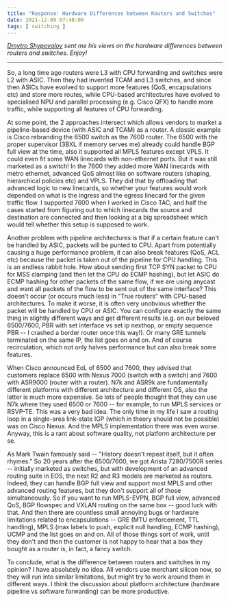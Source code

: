 ```yaml
---
title: "Response: Hardware Differences between Routers and Switches"
date: 2021-12-09 07:48:00
tags: [ switching ]
---
```

_[Dmytro Shypovalov](https://www.linkedin.com/in/dmytro-shypovalov-573aab58/) sent me his views on the hardware differences between routers and switches. Enjoy!_

---

So, a long time ago routers were L3 with CPU forwarding and switches were L2 with ASIC. Then they had invented TCAM and L3 switches, and since then ASICs have evolved to support more features (QoS, encapsulations etc) and store more routes, while CPU-based architectures have evolved to specialised NPU and parallel processing (e.g. Cisco QFX) to handle more traffic, while supporting all features of CPU forwarding.
<!--more-->
At some point, the 2 approaches intersect which allows vendors to market a pipeline-based device (with ASIC and TCAM) as a router. A classic example is Cisco rebranding the 6500 switch as the 7600 router. The 6500 with the proper supervisor (3BXL if memory serves me) already could handle BGP full view at the time, also it supported all MPLS features except VPLS. It could even fit some WAN linecards with non-ethernet ports. But it was still marketed as a switch! In the 7600 they added more WAN linecards with metro ethernet, advanced QoS almost like on software routers (shaping, hierarchical policies etc) and VPLS. They did that by offloading that advanced logic to new linecards, so whether your features would work depended on what is the ingress and the egress linecard for the given traffic flow. I supported 7600 when I worked in Cisco TAC, and half the cases started from figuring out to which linecards the source and destination are connected and then looking at a big spreadsheet which would tell whether this setup is supposed to work.

Another problem with pipeline architectures is that if a certain feature can't be handled by ASIC, packets will be punted to CPU. Apart from potentially causing a huge performance problem, it can also break features (QoS, ACL etc) because the packet is taken out of the pipeline for CPU handling. This is an endless rabbit hole. How about sending first TCP SYN packet to CPU for MSS clamping (and then let the CPU do ECMP hashing), but let ASIC do ECMP hashing for other packets of the same flow, if we are using anycast and want all packets of the flow to be sent out of the same interface? This doesn't occur (or occurs much less) in "True routers" with CPU-based architectures. To make it worse, it is often very unobvious whether the packet will be handled by CPU or ASIC. You can configure exactly the same thing in slightly different ways and get different results (e.g. on our beloved 6500/7600, PBR with set interface vs set ip nexthop, or empty sequence PBR -- I crashed a border router once this way!). Or many GRE tunnels terminated on the same IP, the list goes on and on. And of course recirculation, which not only halves performance but can also break some features.

When Cisco announced EoL of 6500 and 7600, they advised that customers replace 6500 with Nexus 7000 (switch with a switch) and 7600 with ASR9000 (router with a router). N7k and ASR9k are fundamentally different platforms with different architecture and different OS, also the latter is much more expensive. So lots of people thought that they can use N7k where they used 6500 or 7600 -- for example, to run MPLS services or RSVP-TE. This was a very bad idea. The only time in my life I saw a routing loop in a single-area link-state IGP (which in theory should not be possible) was on Cisco Nexus. And the MPLS implementation there was even worse. Anyway, this is a rant about software quality, not platform architecture per se.

As Mark Twain famously said -- "History doesn't repeat itself, but it often rhymes." So 20 years after the 6500/7600, we got Arista 7280/7500R series -- initially marketed as switches, but with development of an advanced routing suite in EOS, the next R2 and R3 models are marketed as routers. Indeed, they can handle BGP full view and support most MPLS and other advanced routing features, but they don't support all of those simultaneously. So if you want to run MPLS-EVPN, BGP full view, advanced QoS, BGP flowspec and VXLAN routing on the same box -- good luck with that. And then there are countless small annoying bugs or hardware limitations related to encapsulations -- GRE (MTU enforcement, TTL handling), MPLS (max labels to push, explicit null handling, ECMP hashing), UCMP and the list goes on and on. All of those things sort of work, until they don't and then the customer is not happy to hear that a box they bought as a router is, in fact, a fancy switch.

To conclude, what is the difference between routers and switches in my opinion? I have absolutely no idea. All vendors use merchant silicon now, so they will run into similar limitations, but might try to work around them in different ways. I think the discussion about platform architecture (hardware pipeline vs software forwarding) can be more productive.
